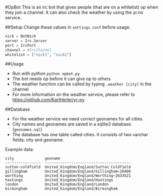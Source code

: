 #OpBot
This is an irc bot that gives people (that are on a whitelist) op when they join a channel.
It can also check the weather by using the yr.no service.  

##Setup
Change these values in `settings.conf` before usage:

```python
nick = BotNick
server = Irc.Server
port = IrcPort
channel = #IrcChannel
whitelist = ["nick1", "nick2"]
```

##Usage
- Run with python `python opbot.py`
- The bot needs op before it can give op to others
- The weather function can be called by typing `.weather [city]` in the channel
- For more information on the weather service, please refer to https://github.com/KarlHerler/yr-py

##Database
- For the weather service we need correct geonames for all cities.
- City names and geonames are saved in a sqlite3 database. (`geonames.sql`)
- The database has one table called cities. It consists of two varchar fields: city and geoname.

Example data:

```
city              geoname                                
----------------  ---------------------------------------
sutton-coldfield  United_Kingdom/England/Sutton_Coldfield
gillingham        United_Kingdom/England/Gillingham~26486
worthing          United_Kingdom/England/Worthing~2633521
hastings          United_Kingdom/England/Hastings        
london            United_Kingdom/England/London          
birmingham        United_Kingdom/England/Birmingham
```

